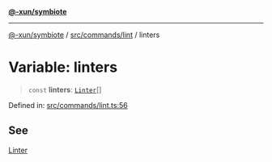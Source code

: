 [**@-xun/symbiote**](../../../../README.md)

***

[@-xun/symbiote](../../../../README.md) / [src/commands/lint](../README.md) / linters

# Variable: linters

> `const` **linters**: [`Linter`](../enumerations/Linter.md)[]

Defined in: [src/commands/lint.ts:56](https://github.com/Xunnamius/symbiote/blob/8eac971e9d5e22fba1e6d49fa7fee2af04809fe6/src/commands/lint.ts#L56)

## See

[Linter](../enumerations/Linter.md)
